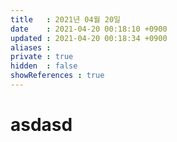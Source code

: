 ```yaml
---
title   : 2021년 04월 20일 
date    : 2021-04-20 00:18:10 +0900
updated : 2021-04-20 00:18:34 +0900
aliases : 
private : true
hidden  : false
showReferences : true
---
```


# asdasd
